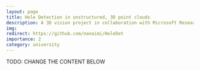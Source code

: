 ```yaml
---
layout: page
title: Hole Detection in unstructured, 3D point clouds
description: A 3D vision project in collaboration with Microsoft Research Zurich
img: 
redirect: https://github.com/nanaimi/HoleDet
importance: 2
category: university
---
```


TODO: CHANGE THE CONTENT BELOW
